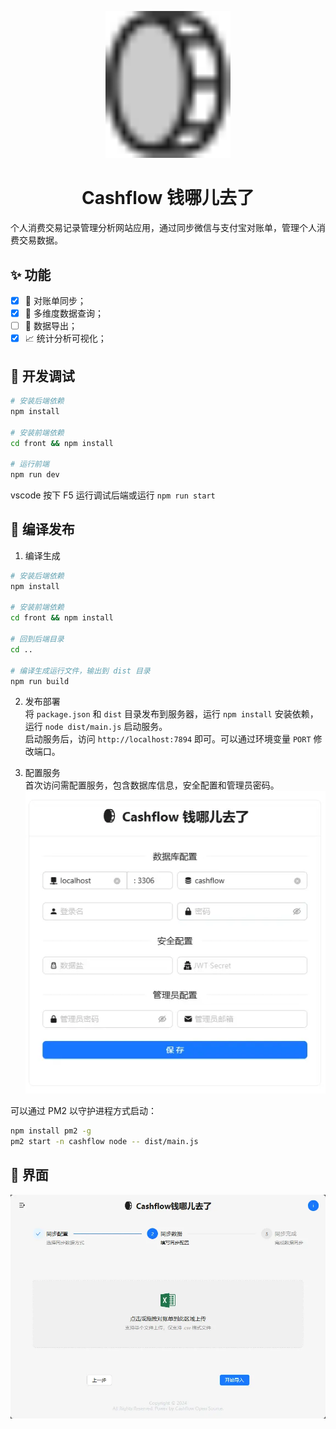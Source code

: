 <p align="center">
  <a href="https://s.hancel.org">
    <img width="200" src="./front/src/assets/icons/logo.svg">
  </a>
</p>

<h1 align="center">Cashflow 钱哪儿去了</h1>

个人消费交易记录管理分析网站应用，通过同步微信与支付宝对账单，管理个人消费交易数据。

## ✨ 功能

- [x] 🔁 对账单同步；
- [x] 🔎 多维度数据查询；
- [ ] 📄 数据导出；
- [x] 📈 统计分析可视化；

## 🐞 开发调试

``` bash
# 安装后端依赖
npm install

# 安装前端依赖
cd front && npm install

# 运行前端
npm run dev

```

vscode 按下 F5 运行调试后端或运行 `npm run start`

## 🔨 编译发布

1. 编译生成  
``` bash
# 安装后端依赖
npm install

# 安装前端依赖
cd front && npm install

# 回到后端目录
cd ..

# 编译生成运行文件，输出到 dist 目录
npm run build

```

2. 发布部署  
  将 `package.json` 和  `dist` 目录发布到服务器，运行 `npm install` 安装依赖，运行 `node dist/main.js` 启动服务。  
  启动服务后，访问 `http://localhost:7894` 即可。可以通过环境变量 `PORT` 修改端口。

3. 配置服务  
  首次访问需配置服务，包含数据库信息，安全配置和管理员密码。  
  ![](./assets/config.webp)

可以通过 PM2 以守护进程方式启动：
  
``` bash
npm install pm2 -g
pm2 start -n cashflow node -- dist/main.js
```

## 👀 界面

![](./assets/preview.webp)